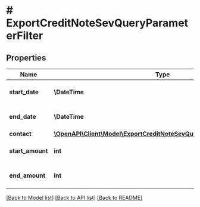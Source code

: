 # # ExportCreditNoteSevQueryParameterFilter

## Properties

Name | Type | Description | Notes
------------ | ------------- | ------------- | -------------
**start_date** | **\DateTime** | Start date of the credit note | [optional]
**end_date** | **\DateTime** | End date of the credit note | [optional]
**contact** | [**\OpenAPI\Client\Model\ExportCreditNoteSevQueryParameterFilterContact**](ExportCreditNoteSevQueryParameterFilterContact.md) |  | [optional]
**start_amount** | **int** | filters the credit notes by amount | [optional]
**end_amount** | **int** | filters the credit notes by amount | [optional]

[[Back to Model list]](../../README.md#models) [[Back to API list]](../../README.md#endpoints) [[Back to README]](../../README.md)
